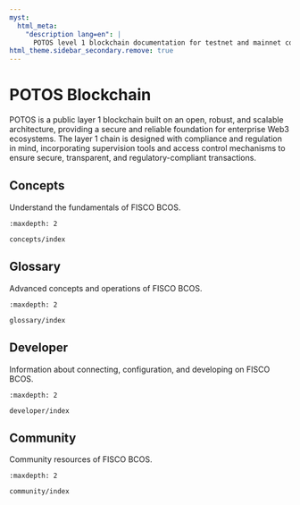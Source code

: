 ```yaml
---
myst:
  html_meta:
    "description lang=en": |
      POTOS level 1 blockchain documentation for testnet and mainnet connectivity.
html_theme.sidebar_secondary.remove: true
---
```

# POTOS Blockchain

POTOS is a public layer 1 blockchain built on an open, robust, and scalable architecture, providing a secure and reliable foundation for enterprise Web3 ecosystems. The layer 1 chain is designed with compliance and regulation in mind, incorporating supervision tools and access control mechanisms to ensure secure, transparent, and regulatory-compliant transactions.


## Concepts

Understand the fundamentals of FISCO BCOS.
```{toctree}
:maxdepth: 2

concepts/index
```

##  Glossary

Advanced concepts and operations of FISCO BCOS.

```{toctree}
:maxdepth: 2

glossary/index
```

## Developer

Information about connecting, configuration, and developing on FISCO BCOS.

```{toctree}
:maxdepth: 2

developer/index
```

## Community

Community resources of FISCO BCOS.

```{toctree}
:maxdepth: 2

community/index
```
